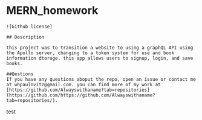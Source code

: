 # MERN_homework
    ![Github license]
    
    ## Description
    
    this project was to transition a website to using a graphQL API using the Apollo server, changing to a token system for use and book information dtorage. this app allows users to signup, login, and save books.
   
    ##Qestions
    If you have any questions aboput the repo, open an issue or contact me at whpaulovitz@gmail.com. you can find more of my work at [https://github.com/Alwayswithaname?tab=repositories](https://github.com/https://github.com/Alwayswithaname?tab=repositories/).
    
test
